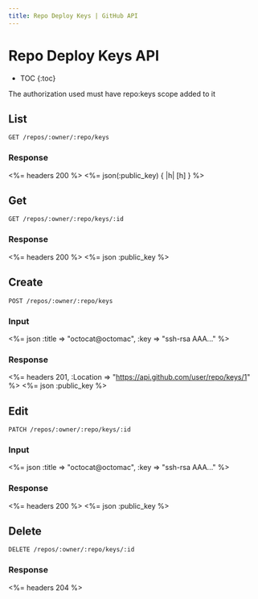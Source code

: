 ```yaml
---
title: Repo Deploy Keys | GitHub API
---
```


# Repo Deploy Keys API

* TOC
{:toc}

The authorization used must have repo:keys scope added to it

## List

    GET /repos/:owner/:repo/keys

### Response

<%= headers 200 %>
<%= json(:public_key) { |h| [h] } %>

## Get

    GET /repos/:owner/:repo/keys/:id

### Response

<%= headers 200 %>
<%= json :public_key %>

## Create

    POST /repos/:owner/:repo/keys

### Input

<%= json :title => "octocat@octomac", :key => "ssh-rsa AAA..." %>

### Response

<%= headers 201, :Location => "https://api.github.com/user/repo/keys/1" %>
<%= json :public_key %>

## Edit

    PATCH /repos/:owner/:repo/keys/:id

### Input

<%= json :title => "octocat@octomac", :key => "ssh-rsa AAA..." %>

### Response

<%= headers 200 %>
<%= json :public_key %>

## Delete

    DELETE /repos/:owner/:repo/keys/:id

### Response

<%= headers 204 %>
